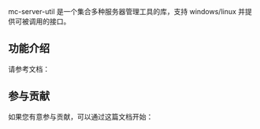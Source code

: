 mc-server-util 是一个集合多种服务器管理工具的库，支持 windows/linux 并提供可被调用的接口。

## 功能介绍

请参考文档：

## 参与贡献

如果您有意参与贡献，可以通过这篇文档开始：